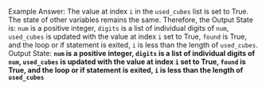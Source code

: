 Example Answer:
The value at index `i` in the `used_cubes` list is set to True. The state of other variables remains the same. Therefore, the Output State is: `num` is a positive integer, `digits` is a list of individual digits of `num`, `used_cubes` is updated with the value at index `i` set to True, `found` is True, and the loop or if statement is exited, `i` is less than the length of `used_cubes`.
Output State: **`num` is a positive integer, `digits` is a list of individual digits of `num`, `used_cubes` is updated with the value at index `i` set to True, `found` is True, and the loop or if statement is exited, `i` is less than the length of `used_cubes`**